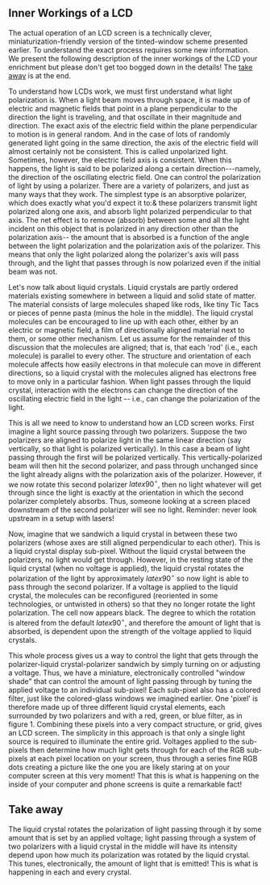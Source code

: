 ## Inner Workings of a LCD
The actual operation of an LCD screen is a technically clever, miniaturization-friendly version of the tinted-window scheme presented earlier. To understand the exact process requires some new information. We present the following description of the inner workings of the LCD your enrichment but please don't get too bogged down in the details! The [take away](take-away) is at the end.


To understand how LCDs work, we must first understand what light polarization is. When a light beam moves through space, it is made up of electric and magnetic fields that point in a plane perpendicular to the direction the light is traveling, and that oscillate in their magnitude and direction. The exact axis of the electric field within the plane perpendicular to motion is in general random. And in the case of lots of randomly generated light going in the same direction, the axis of the electric field will almost certainly not be consistent. This is called unpolarized light. Sometimes, however, the electric field axis is consistent. When this happens, the light is said to be polarized along a certain direction---namely, the direction of the oscillating electric field. One can control the polarization of light by using a polarizer. There are a variety of polarizers, and just as many ways that they work. The simplest type is an absorptive polarizer, which does exactly what you'd expect it to:& these polarizers transmit light polarized along one axis, and absorb light polarized perpendicular to that axis. The net effect is to remove (absorb) between some and all the light incident on this object that is polarized in any direction other than the polarization axis-- the amount that is absorbed is a function of the angle between the light polarization and the polarization axis of the polarizer. This means that only the light polarized along the polarizer's axis will pass through, and the light that passes through is now polarized even if the initial beam was not.

Let's now talk about liquid crystals. Liquid crystals are partly ordered materials existing somewhere in between a liquid and solid state of matter. The material consists of large molecules shaped like rods, like tiny Tic Tacs or pieces of penne pasta (minus the hole in the middle). The liquid crystal molecules can be encouraged to line up with each other, either by an electric or magnetic field, a film of directionally aligned material next to them, or some other mechanism. Let us assume for the remainder of this discussion that the molecules are aligned; that is, that each 'rod' (i.e., each molecule) is parallel to every other. The structure and orientation of each molecule affects how easily electrons in that molecule can move in different directions, so a liquid crystal with the molecules aligned has electrons free to move only in a particular fashion. When light passes through the liquid crystal, interaction with the electrons can change the direction of the oscillating electric field in the light -- i.e., can change the polarization of the light.

This is all we need to know to understand how an LCD screen works. First imagine a light source passing through two polarizers. Suppose the two polarizers are aligned to polarize light in the same linear direction (say vertically, so that light is polarized vertically). In this case a beam of light passing through the first will be polarized vertically. This vertically-polarized beam will then hit the second polarizer, and pass through unchanged since the light already aligns with the polarization axis of the polarizer. However, if we now rotate this second polarizer $latex 90^{\circ}$, then no light whatever will get through since the light is exactly at the orientation in which the second polarizer completely absorbs. Thus, someone looking at a screen placed downstream of the second polarizer will see no light. Reminder: never look upstream in a setup with lasers!

Now, imagine that we sandwich a liquid crystal in between these two polarizers (whose axes are still aligned perpendicular to each other). This is a liquid crystal display sub-pixel. Without the liquid crystal between the polarizers, no light would get through. However, in the resting state of the liquid crystal (when no voltage is applied), the liquid crystal rotates the polarization of the light by approximately $latex 90^\circ$ so now light is able to pass through the second polarizer. If a voltage is applied to the liquid crystal, the molecules can be reconfigured (reoriented in some technologies, or untwisted in others) so that they no longer rotate the light polarization. The cell now appears black. The degree to which the rotation is altered from the default $latex 90^\circ$, and therefore the amount of light that is absorbed, is dependent upon the strength of the voltage applied to liquid crystals.

This whole process gives us a way to control the light that gets through the polarizer-liquid crystal-polarizer sandwich by simply turning on or adjusting a voltage. Thus, we have a miniature, electronically controlled "window shade" that can control the amount of light passing through by tuning the applied voltage to an individual sub-pixel! Each sub-pixel also has a colored filter, just like the colored-glass windows we imagined earlier. One 'pixel' is therefore made up of three different liquid crystal elements, each surrounded by two polarizers and with a red, green, or blue filter, as in figure 1. Combining these pixels into a very compact structure, or grid, gives an LCD screen. The simplicity in this approach is that only a single light source is required to illuminate the entire grid. Voltages applied to the sub-pixels then determine how much light gets through for each of the RGB sub-pixels at each pixel location on your screen, thus through a series fine RGB dots creating a picture like the one you are likely staring at on your computer screen at this very moment! That this is what is happening on the inside of your computer and phone screens is quite a remarkable fact!

## Take away

The liquid crystal rotates the polarization of light passing through it by some amount that is set by an applied voltage; light passing through a system of two polarizers with a liquid crystal in the middle will have its intensity depend upon how much its polarization was rotated by the liquid crystal. This tunes, electronically, the amount of light that is emitted! This is what is happening in each and every crystal. 